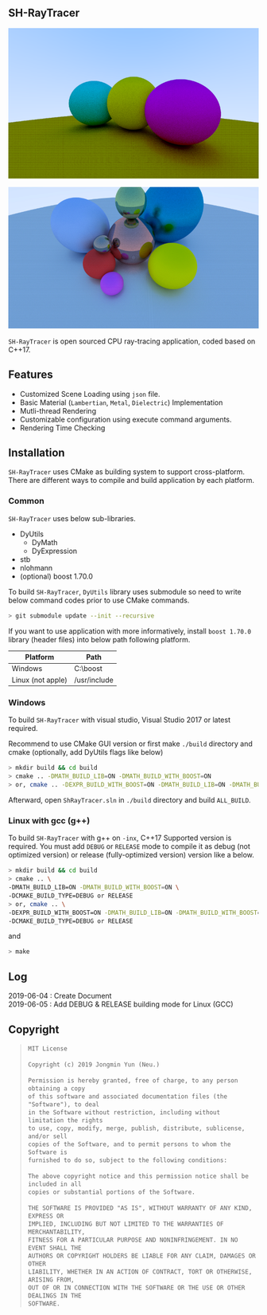 ## SH-RayTracer

![image0](Docs/Image0.png)

![image1](Docs/Image1.jpg)

`SH-RayTracer` is open sourced CPU ray-tracing application, coded based on C++17. 

## Features

* Customized Scene Loading using `json` file.
* Basic Material (`Lambertian`, `Metal`, `Dielectric`) Implementation
* Mutli-thread Rendering
* Customizable configuration using execute command arguments.
* Rendering Time Checking

## Installation

`SH-RayTracer` uses CMake as building system to support cross-platform. There are different ways to compile and build application by each platform.

### Common

`SH-RayTracer` uses below sub-libraries.

* DyUtils
  * DyMath
  * DyExpression
* stb
* nlohmann
* (optional) boost 1.70.0

To build `SH-RayTracer`, `DyUtils` library uses submodule so need to write below command codes prior to use CMake commands.

``` bash
> git submodule update --init --recursive
```

If you want to use application with more informatively, install `boost 1.70.0` library (header files) into below path following platform.

| Platform          | Path         |
| ----------------- | ------------ |
| Windows           | C:\boost     |
| Linux (not apple) | /usr/include |

### Windows

To build `SH-RayTracer` with visual studio, Visual Studio 2017 or latest required.

Recommend to use CMake GUI version or first make `./build` directory and cmake (optionally, add DyUtils flags like below)

``` bash
> mkdir build && cd build
> cmake .. -DMATH_BUILD_LIB=ON -DMATH_BUILD_WITH_BOOST=ON
> or, cmake .. -DEXPR_BUILD_WITH_BOOST=ON -DMATH_BUILD_LIB=ON -DMATH_BUILD_WITH_BOOST=ON
```

Afterward, open `ShRayTracer.sln` in `./build` directory and build `ALL_BUILD`.

### Linux with gcc (g++)

To build `SH-RayTracer` with g++ on `-inx`, C++17 Supported version is required. You must add `DEBUG` or `RELEASE` mode to compile it as debug (not optimized version) or release (fully-optimized version) version like a below.

``` bash
> mkdir build && cd build
> cmake .. \
-DMATH_BUILD_LIB=ON -DMATH_BUILD_WITH_BOOST=ON \
-DCMAKE_BUILD_TYPE=DEBUG or RELEASE
> or, cmake .. \
-DEXPR_BUILD_WITH_BOOST=ON -DMATH_BUILD_LIB=ON -DMATH_BUILD_WITH_BOOST=ON \
-DCMAKE_BUILD_TYPE=DEBUG or RELEASE
```

and

``` bash
> make
```

## Log

2019-06-04 : Create Document<br>
2019-06-05 : Add DEBUG & RELEASE building mode for Linux (GCC)

## Copyright

> ```
> MIT License
> 
> Copyright (c) 2019 Jongmin Yun (Neu.)
> 
> Permission is hereby granted, free of charge, to any person obtaining a copy
> of this software and associated documentation files (the "Software"), to deal
> in the Software without restriction, including without limitation the rights
> to use, copy, modify, merge, publish, distribute, sublicense, and/or sell
> copies of the Software, and to permit persons to whom the Software is
> furnished to do so, subject to the following conditions:
> 
> The above copyright notice and this permission notice shall be included in all
> copies or substantial portions of the Software.
> 
> THE SOFTWARE IS PROVIDED "AS IS", WITHOUT WARRANTY OF ANY KIND, EXPRESS OR
> IMPLIED, INCLUDING BUT NOT LIMITED TO THE WARRANTIES OF MERCHANTABILITY,
> FITNESS FOR A PARTICULAR PURPOSE AND NONINFRINGEMENT. IN NO EVENT SHALL THE
> AUTHORS OR COPYRIGHT HOLDERS BE LIABLE FOR ANY CLAIM, DAMAGES OR OTHER
> LIABILITY, WHETHER IN AN ACTION OF CONTRACT, TORT OR OTHERWISE, ARISING FROM,
> OUT OF OR IN CONNECTION WITH THE SOFTWARE OR THE USE OR OTHER DEALINGS IN THE
> SOFTWARE.
> ```
